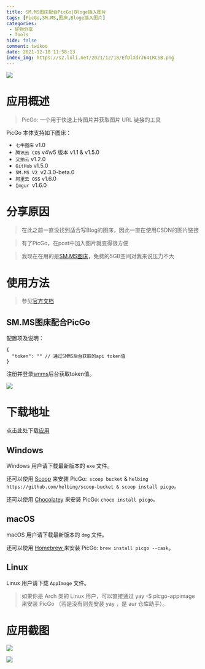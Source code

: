 ```yaml
---
title: SM.MS图床配合PicGo|Bloge插入图片
tags: [PicGo,SM.MS,图床,Bloge插入图片]
categories: 
 - 好物分享
 - Tools
hide: false
comment: twikoo
date: 2021-12-18 11:58:13
index_img: https://s2.loli.net/2021/12/18/EfDlXdrJ641RCSB.png
---
```


![](https://s2.loli.net/2021/12/18/EfDlXdrJ641RCSB.png)

# 应用概述
>PicGo: 一个用于快速上传图片并获取图片 URL 链接的工具

PicGo 本体支持如下图床：

+  `七牛图床` v1.0
+  `腾讯云 COS` v4\v5 版本 v1.1 & v1.5.0
+  `又拍云` v1.2.0
+  `GitHub` v1.5.0
+ `SM.MS V2 `v2.3.0-beta.0 
+ `阿里云 OSS` v1.6.0
+ `Imgur `v1.6.0

# 分享原因

> 在此之前一直没找到适合写Blog的图床，因此一直在使用CSDN的图片链接

>有了PicGo，在post中加入图片就变得很方便

>我现在在用的是[SM.MS图床](https://sm.ms/about)，免费的5GB空间对我来说压力不大



# 使用方法

> 参见[官方文档](https://picgo.github.io/PicGo-Doc/zh/guide/getting-started.html)

## SM.MS图床配合PicGo

配置项及说明：

```
{
  "token": "" // 通过SMMS后台获取的api token值
}
```

注册并登录[smms](https://sm.ms/home/apitoken)后台获取token值。


![](https://cdn.jsdelivr.net/gh/Molunerfinn/test/picgo/20200307182127.png)


# 下载地址
点击此处下载[应用](https://github.com/Molunerfinn/PicGo/releases)

## Windows
Windows 用户请下载最新版本的 `exe` 文件。

还可以使用 [Scoop](https://scoop.sh/) 来安装 PicGo:` scoop bucket` & `helbing https://github.com/helbing/scoop-bucket & scoop install picgo`。

还可以使用 [Chocolatey](https://chocolatey.org/) 来安装 PicGo: `choco install picgo`。

## macOS
macOS 用户请下载最新版本的 `dmg` 文件。

还可以使用 [Homebrew ](https://brew.sh/)来安装 PicGo: `brew install picgo --cask`。

## Linux
Linux 用户请下载 `AppImage` 文件。

  >如果你是 Arch 类的 Linux 用户，可以直接通过 yay -S picgo-appimage 来安装 PicGo （若是没有则先安装 yay ，是 aur 仓库助手）。

# 应用截图

  ![](https://s2.loli.net/2021/12/18/XgwW3yN6HvAO5V9.png)

  ![](https://user-images.githubusercontent.com/12621342/34242310-b5056510-e655-11e7-8568-60ffd4f71910.gif)

